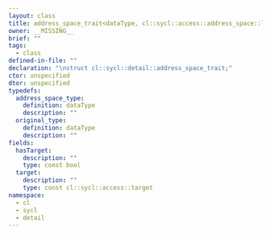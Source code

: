 ```yaml
---
layout: class
title: address_space_trait<dataType, cl::sycl::access::address_space::local_space>
owner: __MISSING__
brief: ""
tags:
  - class
defined-in-file: ""
declaration: "\nstruct cl::sycl::detail::address_space_trait;"
ctor: unspecified
dtor: unspecified
typedefs:
  address_space_type:
    definition: dataType
    description: ""
  original_type:
    definition: dataType
    description: ""
fields:
  hasTarget:
    description: ""
    type: const bool
  target:
    description: ""
    type: const cl::sycl::access::target
namespace:
  - cl
  - sycl
  - detail
---
```

